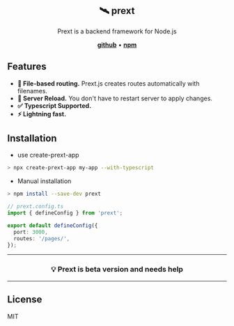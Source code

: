 <section align="center">
  <h1>🛰️ prext</h1>
  Prext is a backend framework for Node.js

[**github**](https://github.com/do4ng/prext) • [**npm**](https://npmjs.com/package/prext)

</section>

## Features

- **🚧 File-based routing.** Prext.js creates routes automatically with filenames.
- **🚀 Server Reload.** You don't have to restart server to apply changes.
- **✅ Typescript Supported.**
- **⚡ Lightning fast.**

## Installation

- use create-prext-app

```sh
> npx create-prext-app my-app --with-typescript
```

- Manual installation

```sh
> npm install --save-dev prext
```

```ts
// prext.config.ts
import { defineConfig } from 'prext';

export default defineConfig({
  port: 3000,
  routes: '/pages/',
});
```

---

<section align="center">
  <h3>💡 Prext is beta version and needs help</h3>
</section>

---

## License

MIT
